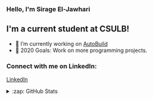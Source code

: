 ### Hello, I'm Sirage El-Jawhari

## I'm a current student at CSULB!

- 🌱 I’m currently working on [AutoBuild ](https://github.com/Hunter3787/Saturday-Solution)
- 🥅 2020 Goals: Work on more programming projects.


### Connect with me on LinkedIn:

[LinkedIn](https://www.linkedin.com/in/sirage-el-jawhari-71ba701a3/)

<details>
  <summary>:zap: GitHub Stats</summary>

  <img align="left" alt="GitHub Stats" src="https://github-readme-stats.vercel.app/api?username=codeSTACKr&show_icons=true&hide_border=true" />

</details>

